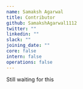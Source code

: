 ```yaml
---
name: Samaksh Agarwal
title: Contributor
github: SamakshAgarwal1112
twitter: ""
linkedin: ""
slack: ""
joining_date: ""
core: false
intern: false
operations: false
---
```


Still waiting for this
